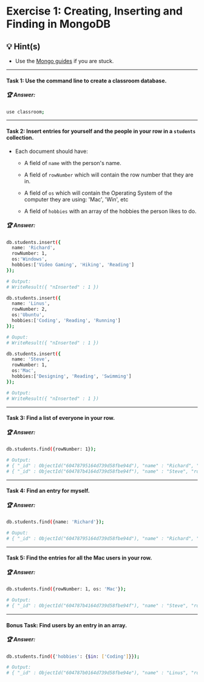 # Exercise 1: Creating, Inserting and Finding in MongoDB

## 💡 Hint(s)

* Use the [Mongo guides](https://docs.mongodb.com/guides/) if you are stuck.

---

#### __Task 1:__ Use the command line to create a classroom database. 

##### 🏆 __Answer:__
```bash
use classroom;
```

---

#### __Task 2:__ Insert entries for yourself and the people in your row in a `students` collection.

* Each document should have:

  * A field of `name` with the person's name.

  * A field of `rowNumber` which will contain the row number that they are in.

  * A field of `os` which will contain the Operating System of the computer they are using: 'Mac', 'Win', etc

  * A field of `hobbies` with an array of the hobbies the person likes to do.

##### 🏆 __Answer:__
```bash
db.students.insert({
  name: 'Richard', 
  rowNumber: 1, 
  os:'Windows', 
  hobbies:['Video Gaming', 'Hiking', 'Reading'] 
});

# Output: 
# WriteResult({ "nInserted" : 1 })

db.students.insert({
  name: 'Linus', 
  rowNumber: 2, 
  os:'Ubuntu', 
  hobbies:['Coding', 'Reading', 'Running'] 
});

# Ouput: 
# WriteResult({ "nInserted" : 1 })

db.students.insert({
  name: 'Steve', 
  rowNumber: 1, 
  os:'Mac', 
  hobbies:['Designing', 'Reading', 'Swimming'] 
});

# Output: 
# WriteResult({ "nInserted" : 1 })
```

---

#### __Task 3:__  Find a list of everyone in your row.

##### 🏆 __Answer:__
```bash
db.students.find({rowNumber: 1});

# Output:
# { "_id" : ObjectId("60478795164d739d58fbe94d"), "name" : "Richard", "rowNumber" : 1, "os" : "Windows", "hobbies" : [ "Vide Gaming", "Hiking", "Reading" ] }
# { "_id" : ObjectId("604787b4164d739d58fbe94f"), "name" : "Steve", "rowNumber" : 1, "os" : "Mac", "hobbies" : [ "Designing", "Reading", "Swimming" ] }
```

---

#### __Task 4:__ Find an entry for myself.

##### 🏆 __Answer:__
```bash
db.students.find({name: 'Richard'});

# Ouput:
# { "_id" : ObjectId("60478795164d739d58fbe94d"), "name" : "Richard", "rowNumber" : 1, "os" : "Windows", "hobbies" : [ "Vide Gaming", "Hiking", "Reading" ] }
```

---

#### __Task 5:__ Find the entries for all the Mac users in your row.

##### 🏆 __Answer:__
```bash
db.students.find({rowNumber: 1, os: 'Mac'});

# Output:
# { "_id" : ObjectId("604787b4164d739d58fbe94f"), "name" : "Steve", "rowNumber" : 1, "os" : "Mac", "hobbies" : [ "Designing", "Reading", "Swimming" ] }
```

---

#### __Bonus Task:__ Find users by an entry in an array. 

##### 🏆 __Answer:__
```bash
db.students.find({'hobbies': {$in: ['Coding']}});

# Output:
# { "_id" : ObjectId("604787b0164d739d58fbe94e"), "name" : "Linus", "rowNumber" : 2, "os" : "Ubuntu", "hobbies" : [ "Coding", "Reading", "Running" ] }
```
